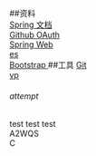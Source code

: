 ##资料  
[Spring 文档](https://spring.io/guides)  
[Github OAuth](ttps://docs.github.com/zh/developers/apps/building-oauth-apps/creating-an-oauth-app)  
[Spring Web](https://spring.io/guides/gs/serving-web-content/)  
[es](https://deasticsearch/explore)  
[Bootstrap ](https://rv3.bootcss.com/getting-started)
##工具
[Git](https://git-scm.com/download)   
[vp](https://www.visual-paradigm.com)
###### attempt


test test test  
A2WQS   
C